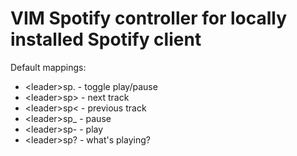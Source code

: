 # VIM Spotify controller for locally installed Spotify client

Default mappings:

- \<leader>sp. - toggle play/pause
- \<leader>sp> - next track
- \<leader>sp< - previous track
- \<leader>sp\_ - pause
- \<leader>sp- - play
- \<leader>sp? - what's playing?




